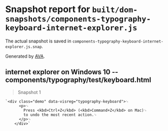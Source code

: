# Snapshot report for `built/dom-snapshots/components-typography-keyboard-internet-explorer.js`

The actual snapshot is saved in `components-typography-keyboard-internet-explorer.js.snap`.

Generated by [AVA](https://ava.li).

## internet explorer on Windows 10 -- components/typography/test/keyboard.html

> Snapshot 1

    `<div class="demo" data-visreg="typography-keyboard">␊
          <p>␊
            Press <kbd>Ctrl+Z</kbd> (<kbd>Command+Z</kbd> on Mac)␊
            to undo the most recent action.␊
          </p>␊
        </div>`
